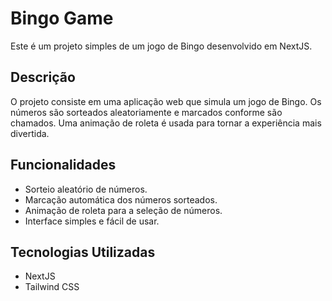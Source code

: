 # Bingo Game

Este é um projeto simples de um jogo de Bingo desenvolvido em NextJS.

## Descrição

O projeto consiste em uma aplicação web que simula um jogo de Bingo. Os números são sorteados aleatoriamente e marcados conforme são chamados. Uma animação de roleta é usada para tornar a experiência mais divertida.

## Funcionalidades

- Sorteio aleatório de números.
- Marcação automática dos números sorteados.
- Animação de roleta para a seleção de números.
- Interface simples e fácil de usar.

## Tecnologias Utilizadas

- NextJS
- Tailwind CSS

